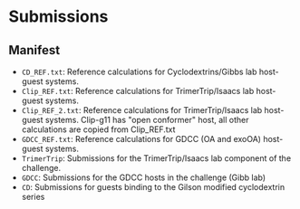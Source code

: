# Submissions

## Manifest

- `CD_REF.txt`: Reference calculations for Cyclodextrins/Gibbs lab host-guest systems.
- `Clip_REF.txt`: Reference calculations for TrimerTrip/Isaacs lab host-guest systems.
- `Clip_REF_2.txt`: Reference calculations for TrimerTrip/Isaacs lab host-guest systems. Clip-g11 has "open conformer" host, all other calculations are copied from Clip_REF.txt
- `GDCC_REF.txt`: Reference calculations for GDCC (OA and exoOA) host-guest systems. 
- `TrimerTrip`: Submissions for the TrimerTrip/Isaacs lab component of the challenge.
- `GDCC`: Submissions for the GDCC hosts in the challenge (Gibb lab)
- `CD`: Submissions for guests binding to the Gilson modified cyclodextrin series
